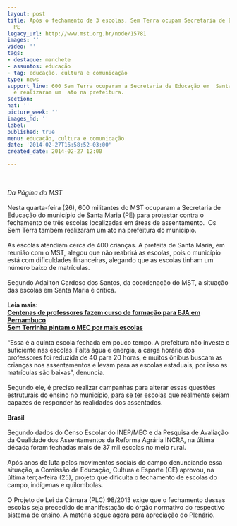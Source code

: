 ```yaml
---
layout: post
title: Após o fechamento de 3 escolas, Sem Terra ocupam Secretaria de Educação em
  PE
legacy_url: http://www.mst.org.br/node/15781
images: ''
video: ''
tags:
- destaque: manchete
- assuntos: educação
- tag: educação, cultura e comunicação
type: news
support_line: 600 Sem Terra ocuparam a Secretaria de Educação em  Santa Maria (PE)
  e realizaram um  ato na prefeitura.
section: 
hat: ''
picture_week: ''
images_hd: ''
label: 
published: true
menu: educação, cultura e comunicação
date: '2014-02-27T16:58:52-03:00'
created_date: 2014-02-27 12:00

---
```

<p><br><br><em>Da Página do MST</em><br><br>Nesta quarta-feira (26), 600 militantes do MST ocuparam a Secretaria de Educação do município de Santa Maria (PE) para protestar contra o fechamento de três escolas localizadas em áreas de assentamento.&nbsp; Os Sem Terra também realizaram um ato na prefeitura do município.<br><br>As escolas atendiam cerca de 400 crianças. A prefeita de Santa Maria, em reunião com o MST, alegou que não reabrirá as escolas, pois o município está com dificuldades financeiras, alegando que as escolas tinham um número baixo de matrículas. <br><br>Segundo Adailton Cardoso dos Santos, da coordenação do MST, a situação das escolas em Santa Maria é crítica. <br><br><strong>Leia mais:<br></strong><a href="http://www.mst.org.br/node/15780"><strong>Centenas de professores fazem curso de formação para EJA em Pernambuco </strong><br></a><a href="http://www.mst.org.br/node/15713"><strong>Sem Terrinha pintam o MEC por mais escolas </strong></a><br><br>“Essa é a quinta escola fechada em pouco tempo. A prefeitura não investe o suficiente nas escolas. Falta água e energia, a carga horária dos professores foi reduzida de 40 para 20 horas, e muitos ônibus buscam as crianças nos assentamentos e levam para as escolas estaduais, por isso as matrículas são baixas”, denuncia.<br><br>Segundo ele, é preciso realizar campanhas para alterar essas questões estruturais do ensino no município, para se ter escolas que realmente sejam capazes de responder às realidades dos assentados. <br><br><strong>Brasil<br></strong><br>Segundo dados do Censo Escolar do INEP/MEC e da Pesquisa de Avaliação da Qualidade dos Assentamentos da Reforma Agrária INCRA, na última década foram fechadas mais de 37 mil escolas no meio rural.<br><br>Após anos de luta pelos movimentos sociais do campo denunciando essa situação, a Comissão de Educação, Cultura e Esporte (CE) aprovou, na última terça-feira (25), projeto que dificulta o fechamento de escolas do campo, indígenas e quilombolas. <br><br>O Projeto de Lei da Câmara (PLC) 98/2013 exige que o fechamento dessas escolas seja precedido de manifestação do órgão normativo do respectivo sistema de ensino. A matéria segue agora para apreciação do Plenário.<br>&nbsp;</p>
